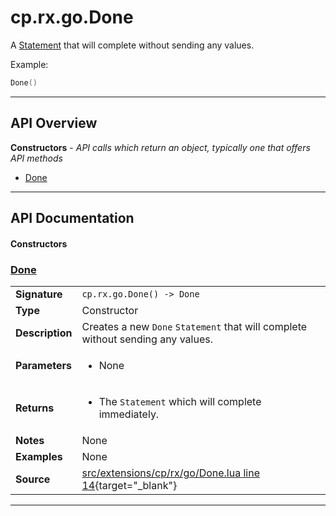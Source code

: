 # cp.rx.go.Done

A [Statement](cp.rx.go.Statement.md) that will complete without sending any values.

Example:

```lua
Done()
```

---

## API Overview
**Constructors** - _API calls which return an object, typically one that offers API methods_
 * [Done](#done)


---

## API Documentation

#### Constructors


### [Done](#done)

|                                             |                                                                                     |
| --------------------------------------------|-------------------------------------------------------------------------------------|
| **Signature**                               | `cp.rx.go.Done() -> Done`                                                                    |
| **Type**                                    | Constructor                                                                     |
| **Description**                             | Creates a new `Done` `Statement` that will complete without sending any values.                                                                     |
| **Parameters**                              | <ul><li>None</li></ul> |
| **Returns**                                 | <ul><li>The `Statement` which will complete immediately.</li></ul>          |
| **Notes**                                   | None |
| **Examples**                                | None |
| **Source**                                  | [src/extensions/cp/rx/go/Done.lua line 14](https://github.com/CommandPost/CommandPost/blob/develop/src/extensions/cp/rx/go/Done.lua#L14){target="_blank"} |

---

